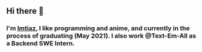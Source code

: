 ## Hi there 👋
### I'm [Imtiaz](https://imtiazkhaled.com/), I like programming and anime, and currently in the process of graduating (May 2021). I also work @Text-Em-All as a Backend SWE Intern.
<!--
[![Imtiaz's github stats](https://github-readme-stats.vercel.app/api?username=ImtiazKhaled&show_icons=true)](https://github.com/anuraghazra/github-readme-stats) [![Top Langs]<!<!
(https://github-readme-stats.vercel.app/api/top-langs/?username=ImtiazKhaled&layout=compact)](https://github.com/anuraghazra/github-readme-stats)
-->
